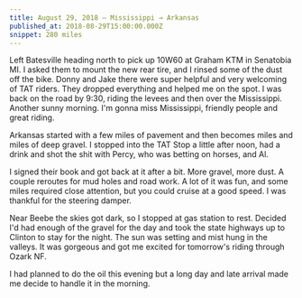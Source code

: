 ```yaml
---
title: August 29, 2018 — Mississippi → Arkansas
published_at: 2018-08-29T15:00:00.000Z
snippet: 280 miles
---
```


Left Batesville heading north to pick up 10W60 at Graham KTM in Senatobia MI. I asked them to mount the new rear tire, and I rinsed some of the dust off the bike. Donny and Jake there were super helpful and very welcoming of TAT riders. They dropped everything and helped me on the spot. I was back on the road by 9:30, riding the levees and then over the Mississippi. Another sunny morning. I'm gonna miss Mississippi, friendly people and great riding.

<BigLazyImage src="https://s3.amazonaws.com/tat.honkytonk.in/12/IMG_2722.jpg" />

Arkansas started with a few miles of pavement and then becomes miles and miles of deep gravel. I stopped into the TAT Stop a little after noon, had a drink and shot the shit with Percy, who was betting on horses, and Al.

<BigLazyImage src="https://s3.amazonaws.com/tat.honkytonk.in/12/IMG_2735.jpg" />
<BigLazyImage src="https://s3.amazonaws.com/tat.honkytonk.in/12/IMG_2740.jpg" />

I signed their book and got back at it after a bit. More gravel, more dust. A couple reroutes for mud holes and road work. A lot of it was fun, and some miles required close attention, but you could cruise at a good speed. I was thankful for the steering damper.

<BigLazyImage src="https://s3.amazonaws.com/tat.honkytonk.in/12/IMG_2741.jpg" />
<BigLazyImage src="https://s3.amazonaws.com/tat.honkytonk.in/12/IMG_2742.jpg" />
<BigLazyImage src="https://s3.amazonaws.com/tat.honkytonk.in/12/IMG_2745.jpg" />

Near Beebe the skies got dark, so I stopped at gas station to rest. Decided I'd had enough of the gravel for the day and took the state highways up to Clinton to stay for the night. The sun was setting and mist hung in the valleys. It was gorgeous and got me excited for tomorrow's riding through Ozark NF.

I had planned to do the oil this evening but a long day and late arrival made me decide to handle it in the morning.
